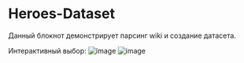 # Heroes-Dataset
Данный блокнот демонстрирует парсинг wiki и создание датасета.

Интерактивный выбор:
![image](https://github.com/smal1ik/Heroes-Dataset/assets/95047014/8706225b-8239-41eb-a96f-9115bcbfcbaf)
![image](https://github.com/smal1ik/Heroes-Dataset/assets/95047014/dce63d3c-929d-4c73-bbcb-55d4d013966f)


